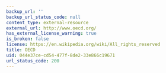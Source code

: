 ```yaml
---
backup_url: ''
backup_url_status_code: null
content_type: external-resource
external_url: http://www.oecd.org/
has_external_license_warning: true
is_broken: false
license: https://en.wikipedia.org/wiki/All_rights_reserved
title: OECD
uid: 044e37ce-cd54-477f-8de2-33e866c19671
url_status_code: 200
---
```

